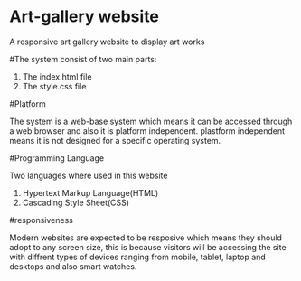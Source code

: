 # Art-gallery website
 A responsive art gallery website to display art works
 
 #The system consist of two main parts:
 1. The index.html file
 2. The style.css file
 
 #Platform
 
The system is a web-base system which means it can be accessed through a web browser and also it is platform independent.
plastform independent means it is not designed for a specific operating system.

#Programming Language

Two languages where used in this website
1. Hypertext Markup Language(HTML)
2. Cascading Style Sheet(CSS)

#responsiveness

Modern websites are expected to be resposive which means they should adopt to any screen size, this is because visitors will be accessing the site with diffrent types of devices ranging from mobile, tablet, laptop and desktops and also smart watches.

 
